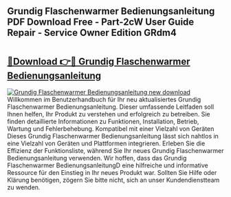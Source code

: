 ## Grundig Flaschenwarmer Bedienungsanleitung PDF Download Free - Part-2cW User Guide Repair - Service Owner Edition GRdm4

# <h2><a href="http://df27hz.blite.top/?on=Grundig+Flaschenwarmer+Bedienungsanleitung">🔗Download 👉🔴 Grundig Flaschenwarmer Bedienungsanleitung</a></h2>

[![Grundig Flaschenwarmer Bedienungsanleitung new download](https://i.imgur.com/lujVjoI.png)](http://df27hz.blite.top/?on=Grundig+Flaschenwarmer+Bedienungsanleitung)
Willkommen im Benutzerhandbuch für Ihr neu aktualisiertes Grundig Flaschenwarmer Bedienungsanleitung. Dieser umfassende Leitfaden soll Ihnen helfen, Ihr Produkt zu verstehen und erfolgreich zu betreiben. Sie finden detaillierte Informationen zu Funktionen, Installation, Betrieb, Wartung und Fehlerbehebung. Kompatibel mit einer Vielzahl von Geräten Dieses Grundig Flaschenwarmer Bedienungsanleitung lässt sich nahtlos in eine Vielzahl von Geräten und Plattformen integrieren. Erleben Sie die Effizienz der Funktionsliste, während Sie Ihr neues Grundig Flaschenwarmer Bedienungsanleitung verwenden. Wir hoffen, dass das Grundig Flaschenwarmer BedienungsanleitungD eine hilfreiche und informative Ressource für den Einstieg in Ihr neues Produkt war. Sollten Sie Hilfe oder Klärung benötigen, zögern Sie bitte nicht, sich an unser Kundendienstteam zu wenden.
